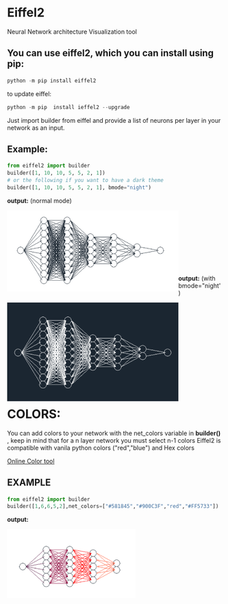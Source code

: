 # Eiffel2
Neural Network architecture  Visualization tool


## You can use eiffel2, which you can install using pip:
```python
python -m pip install eiffel2
 ```
 to update eiffel:
 ```python
python -m pip  install ieffel2 --upgrade
 ```

Just import builder from eiffel and provide a list of neurons per layer in your network as an input.

## Example:
```python
from eiffel2 import builder
builder([1, 10, 10, 5, 5, 2, 1])
# or the following if you want to have a dark theme
builder([1, 10, 10, 5, 5, 2, 1], bmode="night")
```
**output:** (normal mode)

<a href="url"><img src="https://github.com/Ale9806/Eiffel2/blob/master/eiffel2.PNG" align="left"  width="400"  > </a>

<br />&nbsp;<br />
<br />&nbsp;<br />
<br />&nbsp;<br />
<br />&nbsp;<br />



**output:** (with bmode="night')

<a href="url"><img src="https://github.com/Ale9806/Eiffel2/blob/master/eiffel.PNG" align="left"  width="400"  > </a>

<br />&nbsp;<br />
<br />&nbsp;<br />
<br />&nbsp;<br />
<br />&nbsp;<br />
<br />&nbsp;<br />
<br />&nbsp;<br />


# COLORS:

You can add colors to your network with the net_colors variable in **builder()** , keep in mind that for a n layer network you 
must select n-1 colors
Eiffel2 is compatible with vanila python colors ("red","blue") and Hex colors 

[Online Color tool](https://www.w3schools.com/colors/colors_picker.asp)

## EXAMPLE
```python
from eiffel2 import builder
builder([1,6,6,5,2],net_colors=["#581845","#900C3F","red","#FF5733"])
```
**output:** 

<a href="url"><img src="https://github.com/Ale9806/Eiffel2/blob/master/color.PNG" align="left"  width="300"  > </a>
